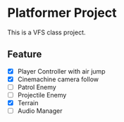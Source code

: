 # Platformer Project
This is a VFS class project.
## Feature
- [x] Player Controller with air jump
- [x] Cinemachine camera follow
- [ ] Patrol Enemy
- [ ] Projectile Enemy
- [x] Terrain
- [ ] Audio Manager